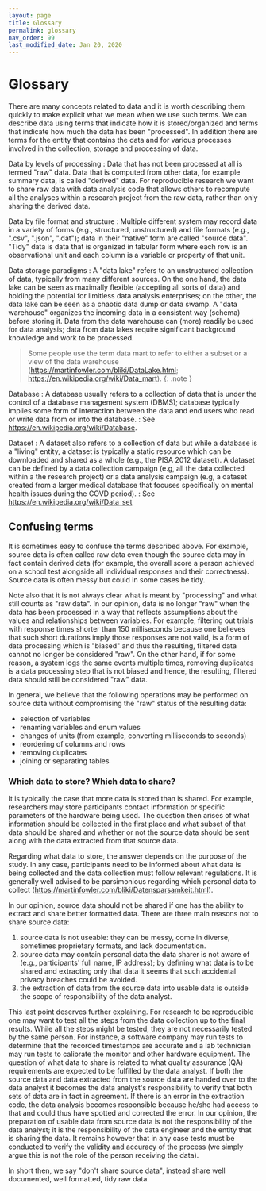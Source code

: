 ```yaml
---
layout: page
title: Glossary
permalink: glossary
nav_order: 99
last_modified_date: Jan 20, 2020
---
```


# Glossary
There are many concepts related to data and it is worth describing them quickly to make explicit what we mean when we use such terms. We can describe data using terms that indicate how it is stored/organized and terms that indicate how much the data has been "processed". In addition there are terms for the entity that contains the data and for various processes involved in the collection, storage and processing of data. 

Data by levels of processing
: Data that has not been processed at all is termed "raw" data. Data that is computed from other data, for example summary data, is called "derived" data. For reproducible research we want to share raw data with data analysis code that allows others to recompute all the analyses within a research project from the raw data, rather than only sharing the derived data. 

Data by file format and structure
: Multiple different system may record data in a variety of forms (e.g., structured, unstructured) and file formats (e.g., ".csv", ".json", ".dat"); data in their "native" form are called "source data". "Tidy" data is data that is organized in tabular form where each row is an observational unit and each column is a variable or property of that unit.

Data storage paradigms
: A "data lake" refers to an unstructured collection of data, typically from many different sources. On the one hand, the data lake can be seen as maximally flexible (accepting all sorts of data) and holding the potential for limitless data analysis enterprises; on the other, the data lake can be seen as a chaotic data dump or data swamp. A "data warehouse" organizes the incoming data in a consistent way (schema) before storing it. Data from the data warehouse can (more) readily be used for data analysis; data from data lakes require significant background knowledge and work to be processed.

> Some people use the term data mart to refer to either a subset or a view of the data warehouse (https://martinfowler.com/bliki/DataLake.html; https://en.wikipedia.org/wiki/Data_mart).
{: .note }

Database
: A database usually refers to a collection of data that is under the control of a database management system (DBMS); database typically implies some form of interaction between the data and end users who read or write data from or into the database.
: See https://en.wikipedia.org/wiki/Database.


Dataset 
: A dataset also refers to a collection of data but while a database is a "living" entity, a dataset is typically a static resource which can be downloaded and shared as a whole (e.g., the PISA 2012 dataset). A dataset can be defined by a data collection campaign (e.g, all the data collected within a the research project) or a data analysis campaign (e.g, a dataset created from a larger medical database that focuses specifically on mental health issues during the COVD period).
: See https://en.wikipedia.org/wiki/Data_set

## Confusing terms

It is sometimes easy to confuse the terms described above. For example, source data is often called raw data even though the source data may in fact contain derived data (for example, the overall score a person achieved on a school test alongside all individual responses and their correctness). Source data is often messy but could in some cases be tidy.

Note also that it is not always clear what is meant by "processing" and what still counts as "raw data". In our opinion, data is no longer "raw" when the data has been processed in a way that reflects assumptions about the values and relationships between variables. For example, filtering out trials with response times shorter than 150 milliseconds because one believes that such short durations imply those responses are not valid, is a form of data processing which is "biased" and thus the resulting, filtered data cannot no longer be considered "raw". On the other hand, if for some reason, a system logs the same events multiple times, removing duplicates is a data processing step that is not biased and hence, the resulting, filtered data should still be considered "raw" data.

In general, we believe that the following operations may be performed on source data without compromising the "raw" status of the resulting data:
- selection of variables
- renaming variables and enum values
- changes of units (from example, converting milliseconds to seconds)
- reordering of columns and rows
- removing duplicates
- joining or separating tables



### Which data to store? Which data to share?

It is typically the case that more data is stored than is shared. For example, researchers may store participants contact information or specific parameters of the hardware being used. The question then arises of what information should be collected in the first place and what subset of that data should be shared and whether or not the source data should be sent along with the data extracted from that source data.

Regarding what data to store, the answer depends on the purpose of the study. In any case, participants need to be informed about what data is being collected and the data collection must follow relevant regulations. It is generally well advised to be parsimonious regarding which personal data to collect (https://martinfowler.com/bliki/Datensparsamkeit.html). 

In our opinion, source data should not be shared if one has the ability to extract and share better formatted data. There are three main reasons not to share source data:
1. source data is not useable: they can be messy, come in diverse, sometimes proprietary formats, and lack documentation.
2. source data may contain personal data the data sharer is not aware of (e.g., participants' full name, IP address); by defining what data is to be shared and extracting only that data it seems that such accidental privacy breaches could be avoided.
3. the extraction of data from the source data into usable data is outside the scope of responsibility of the data analyst.

This last point deserves further explaining. For research to be reproducible one may want to test all the steps from the data collection up to the final results. While all the steps might be tested, they are not necessarily tested by the same person. For instance, a software company may run tests to determine that the recorded timestamps are accurate and a lab technician may run tests to calibrate the monitor and other hardware equipment. The question of what data to share is related to what quality assurance (QA) requirements are expected to be fulfilled by the data analyst. If both the source data and data extracted from the source data are handed over to the data analyst it becomes the data analyst's responsibility to verify that both sets of data are in fact in agreement. If there is an error in the extraction code, the data analysis becomes responsible because he/she had access to that and could thus have spotted and corrected the error. In our opinion, the preparation of usable data from source data is not the responsibility of the data analyst; it is the responsibility of the data engineer and the entity that is sharing the data. It remains however that in any case tests must be conducted to verify the validity and accuracy of the process (we simply argue this is not the role of the person receiving the data). 

In short then, we say "don't share source data", instead share well documented, well formatted, tidy raw data.
